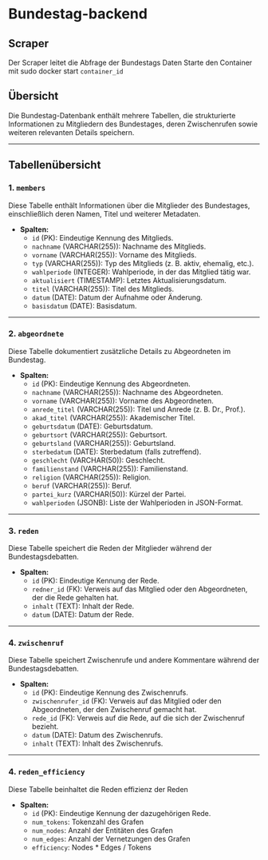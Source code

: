 # Bundestag-backend
## Scraper
Der Scraper leitet die Abfrage der Bundestags Daten
Starte den Container mit sudo docker start `container_id` 

## Übersicht
Die Bundestag-Datenbank enthält mehrere Tabellen, die strukturierte Informationen zu Mitgliedern des Bundestages, deren Zwischenrufen sowie weiteren relevanten Details speichern.

---

## Tabellenübersicht

### 1. `members`
Diese Tabelle enthält Informationen über die Mitglieder des Bundestages, einschließlich deren Namen, Titel und weiterer Metadaten.
- **Spalten:**
  - `id` (PK): Eindeutige Kennung des Mitglieds.
  - `nachname` (VARCHAR(255)): Nachname des Mitglieds.
  - `vorname` (VARCHAR(255)): Vorname des Mitglieds.
  - `typ` (VARCHAR(255)): Typ des Mitglieds (z. B. aktiv, ehemalig, etc.).
  - `wahlperiode` (INTEGER): Wahlperiode, in der das Mitglied tätig war.
  - `aktualisiert` (TIMESTAMP): Letztes Aktualisierungsdatum.
  - `titel` (VARCHAR(255)): Titel des Mitglieds.
  - `datum` (DATE): Datum der Aufnahme oder Änderung.
  - `basisdatum` (DATE): Basisdatum.

---

### 2. `abgeordnete`
Diese Tabelle dokumentiert zusätzliche Details zu Abgeordneten im Bundestag.
- **Spalten:**
  - `id` (PK): Eindeutige Kennung des Abgeordneten.
  - `nachname` (VARCHAR(255)): Nachname des Abgeordneten.
  - `vorname` (VARCHAR(255)): Vorname des Abgeordneten.
  - `anrede_titel` (VARCHAR(255)): Titel und Anrede (z. B. Dr., Prof.).
  - `akad_titel` (VARCHAR(255)): Akademischer Titel.
  - `geburtsdatum` (DATE): Geburtsdatum.
  - `geburtsort` (VARCHAR(255)): Geburtsort.
  - `geburtsland` (VARCHAR(255)): Geburtsland.
  - `sterbedatum` (DATE): Sterbedatum (falls zutreffend).
  - `geschlecht` (VARCHAR(50)): Geschlecht.
  - `familienstand` (VARCHAR(255)): Familienstand.
  - `religion` (VARCHAR(255)): Religion.
  - `beruf` (VARCHAR(255)): Beruf.
  - `partei_kurz` (VARCHAR(50)): Kürzel der Partei.
  - `wahlperioden` (JSONB): Liste der Wahlperioden in JSON-Format.

---

### 3. `reden`
Diese Tabelle speichert die Reden der Mitglieder während der Bundestagsdebatten.
- **Spalten:**
  - `id` (PK): Eindeutige Kennung der Rede.
  - `redner_id` (FK): Verweis auf das Mitglied oder den Abgeordneten, der die Rede gehalten hat.
  - `inhalt` (TEXT): Inhalt der Rede.
  - `datum` (DATE): Datum der Rede.

---

### 4. `zwischenruf`
Diese Tabelle speichert Zwischenrufe und andere Kommentare während der Bundestagsdebatten.
- **Spalten:**
  - `id` (PK): Eindeutige Kennung des Zwischenrufs.
  - `zwischenrufer_id` (FK): Verweis auf das Mitglied oder den Abgeordneten, der den Zwischenruf gemacht hat.
  - `rede_id` (FK): Verweis auf die Rede, auf die sich der Zwischenruf bezieht.
  - `datum` (DATE): Datum des Zwischenrufs.
  - `inhalt` (TEXT): Inhalt des Zwischenrufs.

---

### 4. `reden_efficiency`
Diese Tabelle beinhaltet die Reden effizienz der Reden
- **Spalten:**
  - `id` (PK): Eindeutige Kennung der dazugehörigen Rede.
  - `num_tokens`: Tokenzahl des Grafen
  - `num_nodes`: Anzahl der Entitäten des Grafen
  - `num_edges`: Anzahl der Vernetzungen des Grafen
  - `efficiency`:  Nodes * Edges / Tokens
 








